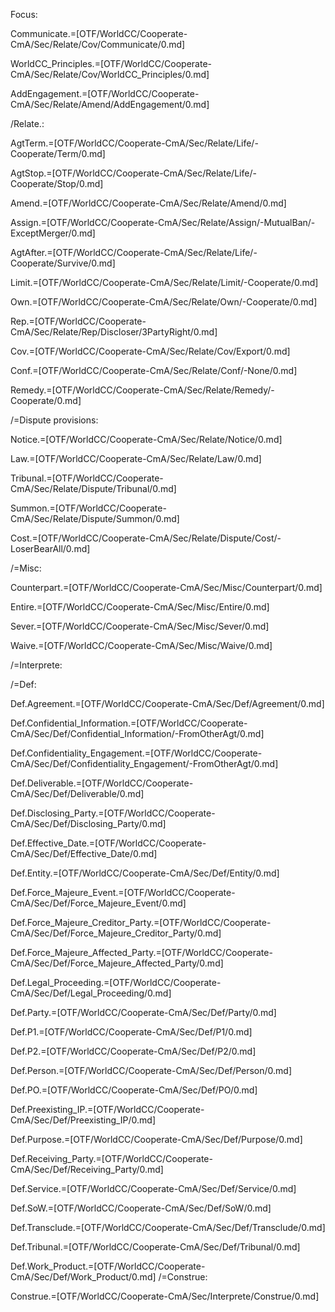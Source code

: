 Focus:

Communicate.=[OTF/WorldCC/Cooperate-CmA/Sec/Relate/Cov/Communicate/0.md]

WorldCC_Principles.=[OTF/WorldCC/Cooperate-CmA/Sec/Relate/Cov/WorldCC_Principles/0.md]

AddEngagement.=[OTF/WorldCC/Cooperate-CmA/Sec/Relate/Amend/AddEngagement/0.md]

/Relate.:

AgtTerm.=[OTF/WorldCC/Cooperate-CmA/Sec/Relate/Life/-Cooperate/Term/0.md]

AgtStop.=[OTF/WorldCC/Cooperate-CmA/Sec/Relate/Life/-Cooperate/Stop/0.md]

Amend.=[OTF/WorldCC/Cooperate-CmA/Sec/Relate/Amend/0.md]

Assign.=[OTF/WorldCC/Cooperate-CmA/Sec/Relate/Assign/-MutualBan/-ExceptMerger/0.md]

AgtAfter.=[OTF/WorldCC/Cooperate-CmA/Sec/Relate/Life/-Cooperate/Survive/0.md]

Limit.=[OTF/WorldCC/Cooperate-CmA/Sec/Relate/Limit/-Cooperate/0.md]

Own.=[OTF/WorldCC/Cooperate-CmA/Sec/Relate/Own/-Cooperate/0.md]

Rep.=[OTF/WorldCC/Cooperate-CmA/Sec/Relate/Rep/Discloser/3PartyRight/0.md]

Cov.=[OTF/WorldCC/Cooperate-CmA/Sec/Relate/Cov/Export/0.md]

Conf.=[OTF/WorldCC/Cooperate-CmA/Sec/Relate/Conf/-None/0.md]


Remedy.=[OTF/WorldCC/Cooperate-CmA/Sec/Relate/Remedy/-Cooperate/0.md]

/=Dispute provisions:

Notice.=[OTF/WorldCC/Cooperate-CmA/Sec/Relate/Notice/0.md]

Law.=[OTF/WorldCC/Cooperate-CmA/Sec/Relate/Law/0.md]

Tribunal.=[OTF/WorldCC/Cooperate-CmA/Sec/Relate/Dispute/Tribunal/0.md]

Summon.=[OTF/WorldCC/Cooperate-CmA/Sec/Relate/Dispute/Summon/0.md]

Cost.=[OTF/WorldCC/Cooperate-CmA/Sec/Relate/Dispute/Cost/-LoserBearAll/0.md]

/=Misc:

Counterpart.=[OTF/WorldCC/Cooperate-CmA/Sec/Misc/Counterpart/0.md]

Entire.=[OTF/WorldCC/Cooperate-CmA/Sec/Misc/Entire/0.md]

Sever.=[OTF/WorldCC/Cooperate-CmA/Sec/Misc/Sever/0.md]

Waive.=[OTF/WorldCC/Cooperate-CmA/Sec/Misc/Waive/0.md]


/=Interprete:


/=Def:

Def.Agreement.=[OTF/WorldCC/Cooperate-CmA/Sec/Def/Agreement/0.md]

Def.Confidential_Information.=[OTF/WorldCC/Cooperate-CmA/Sec/Def/Confidential_Information/-FromOtherAgt/0.md]

Def.Confidentiality_Engagement.=[OTF/WorldCC/Cooperate-CmA/Sec/Def/Confidentiality_Engagement/-FromOtherAgt/0.md]

Def.Deliverable.=[OTF/WorldCC/Cooperate-CmA/Sec/Def/Deliverable/0.md]

Def.Disclosing_Party.=[OTF/WorldCC/Cooperate-CmA/Sec/Def/Disclosing_Party/0.md]

Def.Effective_Date.=[OTF/WorldCC/Cooperate-CmA/Sec/Def/Effective_Date/0.md]

Def.Entity.=[OTF/WorldCC/Cooperate-CmA/Sec/Def/Entity/0.md]

Def.Force_Majeure_Event.=[OTF/WorldCC/Cooperate-CmA/Sec/Def/Force_Majeure_Event/0.md]

Def.Force_Majeure_Creditor_Party.=[OTF/WorldCC/Cooperate-CmA/Sec/Def/Force_Majeure_Creditor_Party/0.md]

Def.Force_Majeure_Affected_Party.=[OTF/WorldCC/Cooperate-CmA/Sec/Def/Force_Majeure_Affected_Party/0.md]

Def.Legal_Proceeding.=[OTF/WorldCC/Cooperate-CmA/Sec/Def/Legal_Proceeding/0.md]

Def.Party.=[OTF/WorldCC/Cooperate-CmA/Sec/Def/Party/0.md]

Def.P1.=[OTF/WorldCC/Cooperate-CmA/Sec/Def/P1/0.md]

Def.P2.=[OTF/WorldCC/Cooperate-CmA/Sec/Def/P2/0.md]

Def.Person.=[OTF/WorldCC/Cooperate-CmA/Sec/Def/Person/0.md]

Def.PO.=[OTF/WorldCC/Cooperate-CmA/Sec/Def/PO/0.md]

Def.Preexisting_IP.=[OTF/WorldCC/Cooperate-CmA/Sec/Def/Preexisting_IP/0.md]

Def.Purpose.=[OTF/WorldCC/Cooperate-CmA/Sec/Def/Purpose/0.md]

Def.Receiving_Party.=[OTF/WorldCC/Cooperate-CmA/Sec/Def/Receiving_Party/0.md]

Def.Service.=[OTF/WorldCC/Cooperate-CmA/Sec/Def/Service/0.md]

Def.SoW.=[OTF/WorldCC/Cooperate-CmA/Sec/Def/SoW/0.md]

Def.Transclude.=[OTF/WorldCC/Cooperate-CmA/Sec/Def/Transclude/0.md]

Def.Tribunal.=[OTF/WorldCC/Cooperate-CmA/Sec/Def/Tribunal/0.md]

Def.Work_Product.=[OTF/WorldCC/Cooperate-CmA/Sec/Def/Work_Product/0.md]
/=Construe:

Construe.=[OTF/WorldCC/Cooperate-CmA/Sec/Interprete/Construe/0.md]